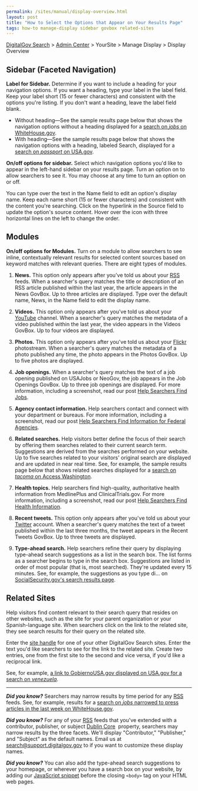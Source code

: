 ```yaml
---
permalink: /sites/manual/display-overview.html
layout: post
title: "How to Select the Options that Appear on Your Results Page"
tags: how-to manage-display sidebar govbox related-sites
---
```

[DigitalGov Search](/index.html) > [Admin Center](https://search.usa.gov/sites/) > YourSite > Manage Display > Display Overview

## Sidebar (Faceted Navigation)

**Label for Sidebar.** Determine if you want to include a heading for your navigation options. If you want a heading, type your label in the label field. Keep your label short (15 or fewer characters) and consistent with the options you're listing. If you don't want a heading, leave the label field blank.

* Without heading&mdash;See the sample results page below that shows the navigation options without a heading displayed for a [search on *jobs* on WhiteHouse.gov](http://search.whitehouse.gov/search?affiliate=wh&query=jobs). 
* With heading&mdash;See the sample results page below that shows the navigation options with a heading, labeled Search, displayed for a [search on *passport* on USA.gov](http://search.usa.gov/search?affiliate=usagov&query=passport).

**On/off options for sidebar.** Select which navigation options you'd like to appear in the left-hand sidebar on your results page. Turn an option on to allow searchers to see it. You may choose at any time to turn an option on or off.

You can type over the text in the Name field to edit an option's display name. Keep each name short (15 or fewer characters) and consistent with the content you're searching. Click on the hyperlink in the Source field to update the option's source content. Hover over the icon with three horizontal lines on the left to change the order.

## Modules

**On/off options for Modules.** Turn on a module to allow searchers to see inline, contextually relevant results for selected content sources based on keyword matches with relevant queries. There are eight types of modules.

1. **News.** This option only appears after you've told us about your [RSS](/sites/manual/rss.html) feeds. When a searcher's query matches the title or description of an RSS article published within the last year, the article appears in the News GovBox. Up to three articles are displayed. Type over the default name, News, in the Name field to edit the display name.

1. **Videos.** This option only appears after you've told us about your [YouTube](/sites/manual/youtube.html) channel. When a searcher's query matches the metadata of a video published within the last year, the video appears in the Videos GovBox. Up to four videos are displayed. 

1. **Photos.** This option only appears after you've told us about your [Flickr](/sites/manual/flickr.html) photostream. When a searcher's query matches the metadata of a photo published any time, the photo appears in the Photos GovBox. Up to five photos are displayed. 

1. **Job openings.** When a searcher's query matches the text of a job opening published on USAJobs or NeoGov, the job appears in the Job Openings GovBox. Up to three job openings are displayed. For more information, including a screenshot, read our post [Help Searchers Find Jobs](/sites/manual/govbox-jobs.html).

1. **Agency contact information.** Help searchers contact and connect with your department or bureaus. For more information, including a screenshot, read our post [Help Searchers Find Information for Federal Agencies](/sites/manual/govbox-agencies.html).

1. **Related searches.** Help visitors better define the focus of their search by offering them searches related to their current search term. Suggestions are derived from the searches performed on your website. Up to five searches related to your visitors' original search are displayed and are updated in near real time. See, for example, the sample results page below that shows related searches displayed for a [search on *tacoma* on Access Washington](http://search.usa.gov/search?affiliate=accesswashington&query=tacoma).

1. **Health topics.** Help searchers find high-quality, authoritative health information from MedlinePlus and ClinicalTrials.gov. For more information, including a screenshot, read our post [Help Searchers Find Health Information](/sites/manual/govbox-health.html).

1. **Recent tweets.** This option only appears after you've told us about your [Twitter](/sites/manual/twitter.html) account. When a searcher's query matches the text of a tweet published within the last three months, the tweet appears in the Recent Tweets GovBox. Up to three tweets are displayed. 

1. **Type-ahead search.** Help searchers refine their query by displaying type-ahead search suggestions as a list in the search box. The list forms as a searcher begins to type in the search box. Suggestions are listed in order of most popular (that is, most searched). They're updated every 15 minutes. See, for example, the suggestions as you type di... on [SocialSecurity.gov's search results page](http://search.socialsecurity.gov/search?affiliate=ssa&query=names).

## Related Sites

Help visitors find content relevant to their search query that resides on other websites, such as the site for your parent organization or your Spanish-language site. When searchers click on the link to the related site, they see search results for their query on the related site.

Enter the [site handle](/sites/manual/settings.html) for one of your other DigitalGov Search sites. Enter the text you'd like searchers to see for the link to the related site. Create two entries, one from the first site to the second and vice versa, if you'd like a reciprocal link.

See, for example, [a link to GobiernoUSA.gov displayed on USA.gov for a search on *venezuela*](http://search.usa.gov/search?query=venezuela&affiliate=usagov).

---

***Did you know?***  Searchers may narrow results by time period for any [RSS](/sites/manual/rss.html) feeds. See, for example, results for a [search on *jobs* narrowed to press articles in the last week on WhiteHouse.gov](http://search.whitehouse.gov/search/news?affiliate=wh&channel=6&m=false&query=jobs&tbs=w).

***Did you know?***  For any of your [RSS](/sites/manual/rss.html) feeds that you've extended with a contributor, publisher, or subject [Dublin Core](http://dublincore.org/documents/dcmi-terms/)&nbsp;<i class="icon-external-link"></i> property, searchers may narrow results by the three facets. We'll display "Contributor," "Publisher," and "Subject" as the default names. Email us at <search@support.digitalgov.gov> to if you want to customize these display names.

***Did you know?*** You can also add the type-ahead search suggestions to your homepage, or wherever you have a search box on your website, by adding our [JavaScript snippet](/sites/manual/code.html) before the closing `<body>` tag on your HTML web pages.